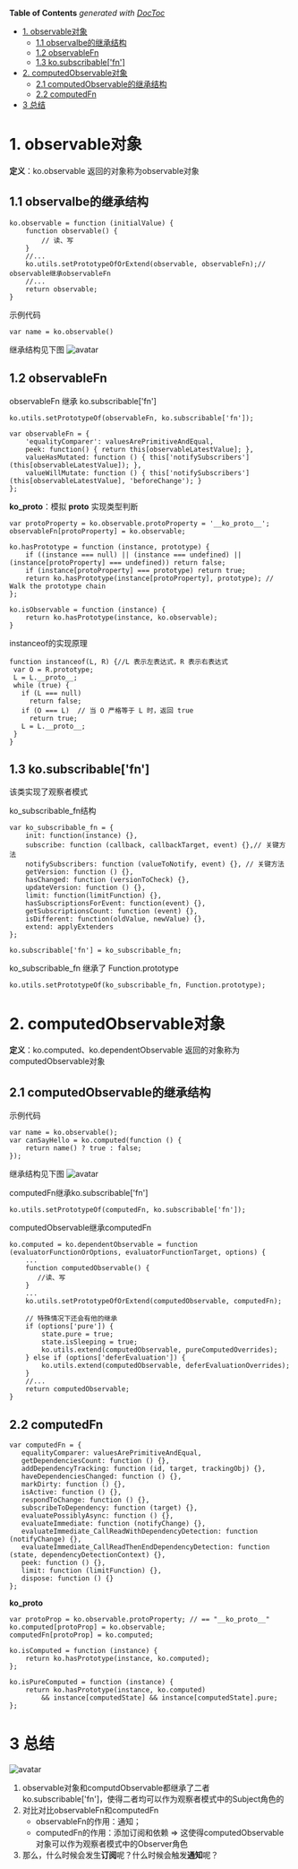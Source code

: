 <!-- START doctoc generated TOC please keep comment here to allow auto update -->
<!-- DON'T EDIT THIS SECTION, INSTEAD RE-RUN doctoc TO UPDATE -->
**Table of Contents**  *generated with [DocToc](https://github.com/thlorenz/doctoc)*

- [1. observable对象](#1-observable%E5%AF%B9%E8%B1%A1)
  - [1.1 observalbe的继承结构](#11-observalbe%E7%9A%84%E7%BB%A7%E6%89%BF%E7%BB%93%E6%9E%84)
  - [1.2 observableFn](#12-observablefn)
  - [1.3 ko.subscribable['fn']](#13-kosubscribablefn)
- [2. computedObservable对象](#2-computedobservable%E5%AF%B9%E8%B1%A1)
  - [2.1 computedObservable的继承结构](#21-computedobservable%E7%9A%84%E7%BB%A7%E6%89%BF%E7%BB%93%E6%9E%84)
  - [2.2 computedFn](#22-computedfn)
- [3 总结](#3-%E6%80%BB%E7%BB%93)

<!-- END doctoc generated TOC please keep comment here to allow auto update -->

# 1. observable对象
**定义**：ko.observable 返回的对象称为observable对象

## 1.1 observalbe的继承结构
``` 
ko.observable = function (initialValue) {
    function observable() {
        // 读、写
    }
    //...
    ko.utils.setPrototypeOfOrExtend(observable, observableFn);// observable继承observableFn
    //...
    return observable;
}
```

示例代码
```
var name = ko.observable()
```
继承结构见下图
![avatar](../images/knockout/observable_extend_chain.png)
 
 
## 1.2 observableFn

observableFn 继承 ko.subscribable['fn']
```
ko.utils.setPrototypeOf(observableFn, ko.subscribable['fn']);
```

``` 
var observableFn = {
    'equalityComparer': valuesArePrimitiveAndEqual,
    peek: function() { return this[observableLatestValue]; },
    valueHasMutated: function () { this['notifySubscribers'](this[observableLatestValue]); },
    valueWillMutate: function () { this['notifySubscribers'](this[observableLatestValue], 'beforeChange'); }
};
``` 

__ko_proto__：模拟 __proto__ 实现类型判断
``` 
var protoProperty = ko.observable.protoProperty = '__ko_proto__';
observableFn[protoProperty] = ko.observable;

ko.hasPrototype = function (instance, prototype) {
    if ((instance === null) || (instance === undefined) || (instance[protoProperty] === undefined)) return false;
    if (instance[protoProperty] === prototype) return true;
    return ko.hasPrototype(instance[protoProperty], prototype); // Walk the prototype chain
};

ko.isObservable = function (instance) {
    return ko.hasPrototype(instance, ko.observable);
}
```

instanceof的实现原理
```
function instanceof(L, R) {//L 表示左表达式，R 表示右表达式
 var O = R.prototype;
 L = L.__proto__;
 while (true) { 
   if (L === null) 
     return false; 
   if (O === L)  // 当 O 严格等于 L 时，返回 true 
     return true; 
   L = L.__proto__; 
 } 
}
```

## 1.3 ko.subscribable['fn'] 
该类实现了观察者模式

ko_subscribable_fn结构
```
var ko_subscribable_fn = {
    init: function(instance) {},
    subscribe: function (callback, callbackTarget, event) {},// 关键方法
    notifySubscribers: function (valueToNotify, event) {}, // 关键方法
    getVersion: function () {},
    hasChanged: function (versionToCheck) {},
    updateVersion: function () {},
    limit: function(limitFunction) {},
    hasSubscriptionsForEvent: function(event) {},
    getSubscriptionsCount: function (event) {},
    isDifferent: function(oldValue, newValue) {},
    extend: applyExtenders
};

ko.subscribable['fn'] = ko_subscribable_fn;
```

ko_subscribable_fn 继承了 Function.prototype

```
ko.utils.setPrototypeOf(ko_subscribable_fn, Function.prototype);
```
 
 
# 2. computedObservable对象
**定义**：ko.computed、ko.dependentObservable 返回的对象称为computedObservable对象
 
## 2.1 computedObservable的继承结构

示例代码
```
var name = ko.observable();
var canSayHello = ko.computed(function () {
    return name() ? true : false;
});
```

继承结构见下图
![avatar](../images/knockout/computedObservable_extend_structure.png)

computedFn继承ko.subscribable['fn'] 
```
ko.utils.setPrototypeOf(computedFn, ko.subscribable['fn']);
```

computedObservable继承computedFn

 ``` 
 ko.computed = ko.dependentObservable = function (evaluatorFunctionOrOptions, evaluatorFunctionTarget, options) {
     ...
     function computedObservable() {
        //读、写
     }
     ...  
     ko.utils.setPrototypeOfOrExtend(computedObservable, computedFn);
     
     // 特殊情况下还会有他的继承
     if (options['pure']) {
         state.pure = true; 
         state.isSleeping = true;
         ko.utils.extend(computedObservable, pureComputedOverrides);
     } else if (options['deferEvaluation']) {
         ko.utils.extend(computedObservable, deferEvaluationOverrides);
     }
     //...
     return computedObservable;
 }
 ```
 
## 2.2 computedFn

 ```
var computedFn = {
    equalityComparer: valuesArePrimitiveAndEqual,
    getDependenciesCount: function () {},
    addDependencyTracking: function (id, target, trackingObj) {},
    haveDependenciesChanged: function () {},
    markDirty: function () {},
    isActive: function () {},
    respondToChange: function () {},
    subscribeToDependency: function (target) {},
    evaluatePossiblyAsync: function () {},
    evaluateImmediate: function (notifyChange) {},
    evaluateImmediate_CallReadWithDependencyDetection: function (notifyChange) {},
    evaluateImmediate_CallReadThenEndDependencyDetection: function (state, dependencyDetectionContext) {},
    peek: function () {},
    limit: function (limitFunction) {},
    dispose: function () {}
};
```


__ko_proto__

```
var protoProp = ko.observable.protoProperty; // == "__ko_proto__"
ko.computed[protoProp] = ko.observable;
computedFn[protoProp] = ko.computed;

ko.isComputed = function (instance) {
    return ko.hasPrototype(instance, ko.computed);
};

ko.isPureComputed = function (instance) {
    return ko.hasPrototype(instance, ko.computed)
        && instance[computedState] && instance[computedState].pure;
};
```

# 3 总结
![avatar](../images/knockout/HERIT_CHART.png)

1. observable对象和computdObservable都继承了二者ko.subscribable['fn']，使得二者均可以作为观察者模式中的Subject角色的
2. 对比对比observableFn和computedFn
    - observableFn的作用：通知；
    - computedFn的作用：添加订阅和依赖 => 这使得computedObservable对象可以作为观察者模式中的Observer角色
3. 那么，什么时候会发生**订阅**呢？什么时候会触发**通知**呢？